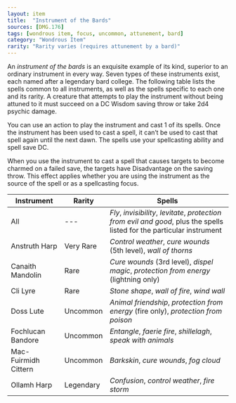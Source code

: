 ```yaml
---
layout: item
title:  "Instrument of the Bards"
sources: [DMG.176]
tags: [wondrous item, focus, uncommon, attunement, bard]
category: "Wondrous Item"
rarity: "Rarity varies (requires attunement by a bard)"
---
```


An *instrument of the bards* is an exquisite example of its kind, superior to an ordinary instrument in every way. Seven types of these instruments exist, each named after a legendary bard college. The following table lists the spells common to all instruments, as well as the spells specific to each one and its rarity. A creature that attempts to play the instrument without being attuned to it must succeed on a DC Wisdom saving throw or take 2d4 psychic damage.

You can use an action to play the instrument and cast 1 of its spells. Once the instrument has been used to cast a spell, it can’t be used to cast that spell again until the next dawn. The spells use your spellcasting ability and spell save DC.

When you use the instrument to cast a spell that causes targets to become charmed on a failed save, the targets have Disadvantage on the saving throw. This effect applies whether you are using the instrument as the source of the spell or as a spellcasting focus.

Instrument	        | Rarity	| Spells
---                 | ---       | ---
All                 | ---      | *Fly*, *invisibility*, *levitate*, *protection from evil and good*, plus the spells listed for the particular instrument
Anstruth Harp       | Very Rare | *Control weather*, *cure wounds* (5th level), *wall of thorns*
Canaith Mandolin	| Rare	    | *Cure wounds* (3rd level), *dispel magic*, *protection from energy* (lightning only)
Cli Lyre            | Rare	    | *Stone shape*, *wall of fire*, *wind wall*
Doss Lute	        | Uncommon	| *Animal friendship*, *protection from energy* (fire only), *protection from poison*
Fochlucan Bandore	| Uncommon	| *Entangle*, *faerie fire*, *shillelagh*, *speak with animals*
Mac-Fuirmidh Cittern| Uncommon	| *Barkskin*, *cure wounds*, *fog cloud*
Ollamh Harp	        | Legendary | *Confusion*, *control weather*, *fire storm*